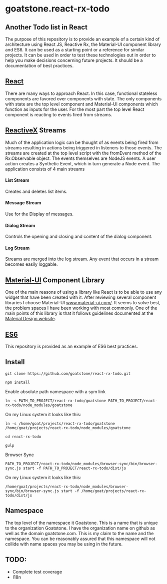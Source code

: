 # goatstone.react-rx-todo

## Another Todo list in React

The purpose of this repository is to provide an example of a certain kind of architecture using React JS, Reactive Rx, the Material-UI component library and ES6.  It can be used as a starting point or a reference for similar projects. It can be used in order to test these technologies out in order to help you make decisions concerning future projects. It should be a documentation of best practices.

## [React](https://facebook.github.io/react/)

There are many ways to approach React. In this case, functional stateless components are favored over components with state. The only components with state are the top level component and Material-UI components which function as inputs for the user. For the most part the top level React component is reacting to events fired from streams.

## [ReactiveX](http://reactivex.io/) Streams

Much of the application logic can be thought of as events being fired from streams resulting in actions being triggered in listeners to those events. The streams are created at the top level script with the fromEvent method of the Rx.Observable object. The events themselves are NodeJS events.
A user action creates a Synthetic Event, which in turn generate a Node event. The application consists of 4 main streams

#### List Stream
 Creates and deletes list items.

#### Message Stream
 Use for the Display of messages.

#### Dialog Stream
 Controls the opening and closing and content of the dialog component.

#### Log Stream
Streams are merged into the log stream. Any event that occurs in a stream becomes easily loggable.

## [Material-UI](http://www.material-ui.com/) Component Library
One of the main reasons of using a library like React is to be able to use any widget that have been created with it. After reviewing several component libraries I choose Material-UI www.material-ui.com/. It seems to solve best, the problem spaces I have been working with most commonly. One of the main points of this library is that it follows guidelines documented at the [Material Design website](https://material.io/).

## [ES6](https://github.com/rse/es6-features)
This repository is provided as an example of ES6 best practices.

## Install

`git clone https://github.com/goatstone/react-rx-todo.git`

`npm install`

Enable absolute path namespace with a sym link

`ln -s PATH_TO_PROJECT/react-rx-todo/goatstone PATH_TO_PROJECT/react-rx-todo/node_modules/goatstone`

On my Linux system it looks like this:

`ln -s /home/goat/projects/react-rx-todo/goatstone /home/goat/projects/react-rx-todo/node_modules/goatstone`

`cd react-rx-todo`

`gulp`

Browser Sync

`PATH_TO_PROJECT/react-rx-todo/node_modules/browser-sync/bin/browser-sync.js start -f PATH_TO_PROJECT/react-rx-todo/dist/js`

On my Linux system it looks like this:

`/home/goat/projects/react-rx-todo/node_modules/browser-sync/bin/browser-sync.js start -f /home/goat/projects/react-rx-todo/dist/js`

## Namespace

The top level of the namespace it Goatstone. This is a name that is unique to the organization Goatstone. I have the organization name on github as well as the domain goatstone.com. This is my claim to the name and the namespace. You can be reasonably assured that this namespace will not collide with name spaces you may be using in the future.

## TODO:
* Complete test coverage
* I18n
